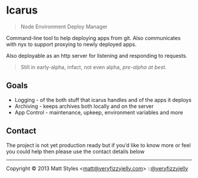 # Icarus

> Node Environment Deploy Manager

Command-line tool to help deploying apps from git.  Also communicates
with nyx to support proxying to newly deployed apps.

Also deployable as an http server for listening and responding to requests.

> Still in early-alpha, infact, not even alpha, _pre-alpha at best_.

## Goals

* Logging - of the both stuff that icarus handles and of the apps it deploys
* Archiving - keeps archives both locally and on the server
* App Control - maintenance, upkeep, environment variables and more

## Contact

The project is not yet production ready but if you’d like to know more or feel you could help then please use the contact details below

---
Copyright © 2013 Matt Styles &lt;matt@veryfizzyjelly.com&gt; ::[@veryfizzyjelly](https://twitter.com/veryfizzyjelly)